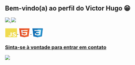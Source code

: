 ## Bem-vindo(a) ao perfil do Victor Hugo 😁

 <div>
   <a href="https://github.com/Victor-Hugo-Freire">
   <img height="180em" src="https://github-readme-stats.vercel.app/api?username=Victor-Hugo-Freire&show_icons=true&theme=tokyonight&include_all_commits=true&count_private=true"/>
   <img height="180em" src="https://github-readme-stats.vercel.app/api/top-langs/?username=Victor-Hugo-Freire&layout=compact&langs_count=6&theme=tokyonight"/>
</div>
    
<div style="display: inline_block"><br>
  <img align="center" alt="Js" height="30" width="40" src="https://raw.githubusercontent.com/devicons/devicon/master/icons/javascript/javascript-plain.svg">
  <img align="center" alt="HTML" height="30" width="40" src="https://raw.githubusercontent.com/devicons/devicon/master/icons/html5/html5-original.svg">
  <img align="center" alt="CSS" height="30" width="40" src="https://raw.githubusercontent.com/devicons/devicon/master/icons/css3/css3-original.svg">
</div>
 

 
### Sinta-se à vontade para entrar em contato
 
<div> 
  <a href = "https://mail.google.com/mail/u/0/?tab=rm&ogbl#search/victor.torugo.freire%40gmail.com"><img src="https://img.shields.io/badge/-Gmail-%23333?style=for-the-badge&logo=gmail&logoColor=white" target="_blank"></a>
</div>
